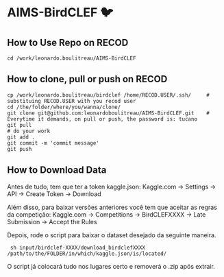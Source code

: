 # AIMS-BirdCLEF 🐦

## How to Use Repo on RECOD
```
cd /work/leonardo.boulitreau/AIMS-BirdCLEF
```
## How to clone, pull or push on RECOD
```
cp /work/leonardo.boulitreau/birdclef /home/RECOD.USER/.ssh/     #  substituing RECOD.USER with you recod user
cd /the/folder/where/you/wanna/clone/
git clone git@github.com:leonardoboulitreau/AIMS-BirdCLEF.git    # Everytime it demands, on pull or push, the password is: tucano
git pull
# do your work
git add .
git commit -m 'commit message'
git push
```
## How to Download Data

Antes de tudo, tem que ter a token kaggle.json: Kaggle.com -> Settings -> API -> Create Token -> Download 

Além disso, para baixar versões anteriores você tem que aceitar as regras da competição: Kaggle.com -> Competitions -> BirdCLEFXXXX -> Late Submission -> Accept the Rules

Depois, rode o script para baixar o dataset desejado da seguinte maneira.

```
 sh input/birdclef-XXXX/download_birdclefXXXX /path/to/the/FOLDER/in/which/kaggle.json/is/located/
```

O script já colocará tudo nos lugares certo e removerá o .zip após extrair.
